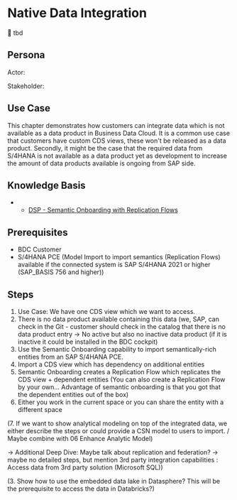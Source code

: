 # Native Data Integration 

:construction_worker: tbd <br>

## Persona 
Actor:

Stakeholder:

## Use Case
This chapter demonstrates how customers can integrate data which is not available as a data product in Business Data Cloud.
It is a common use case that customers have custom CDS views, these won't be released as a data product. Secondly, it might be the case that the required data from S/4HANA is not available as a data product yet as development to increase the amount of data products available is ongoing from SAP side. 


## Knowledge Basis
* - [DSP - Semantic Onboarding with Replication Flows](https://sap.sharepoint.com/sites/126676/_layouts/15/stream.aspx?id=%2Fsites%2F126676%2FContent%20Overview%2FData%20Warehouse%2FCluster%20Page%20%2D%20Content%2FProduct%20Sites%2FSAP%20Datasphere%2FWhat%27s%20new%20in%20Datasphere%2F2024%2FRelease%202024%2E11%2D13%2F2024%2E13%20Import%20Meta%20Data%20Wizard%20%2D%20Using%20APE%20for%20S4HANA%20on%20Premise%20connections%20%2Emp4&referrer=StreamWebApp%2EWeb&referrerScenario=AddressBarCopied%2Eview%2E2485da60%2Dec30%2D4f9b%2D88ed%2D8d96e2917d18) 

## Prerequisites
* BDC Customer
* S/4HANA PCE (Model Import to import semantics (Replication Flows) available if the connected system is SAP S/4HANA 2021 or higher (SAP_BASIS 756 and higher))

## Steps
1. Use Case: We have one CDS view which we want to access. 
2. There is no data product available containing this data (we, SAP, can check in the Git - customer should check in the catalog that there is no data product entry 
    -> No active but also no inactive data product (if it is inactive it could be installed in the BDC cockpit) 
3. Use the Semantic Onboarding capability to import semantically-rich entities from an SAP S/4HANA PCE.
4. Import a CDS view which has dependency on additional entities 
5. Semantic Onboarding creates a Replication Flow which replicates the CDS view + dependent entities (You can also create a Replication Flow by your own... Advantage of semantic onboarding is that you got that the dependent entities out of the box)
6. Either you work in the current space or you can share the entity with a different space

(7. If we want to show analytical modeling on top of the integrated data, we either describe the steps or could provide a CSN model to users to import. / Maybe combine with 06 Enhance Analytic Model)


-> Additional Deep Dive: Maybe talk about replication and federation?
-> maybe no detailed steps, but mention 3rd party integration capabilities : Access data from 3rd party solution (Microsoft SQL))

(3. Show how to use the embedded data lake in Datasphere? This will be the prerequisite to access the data in Databricks?)





